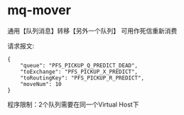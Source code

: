 # mq-mover

通用【队列消息】转移【另外一个队列】   可用作死信重新消费

请求报文:
```
{
	"queue": "PFS_PICKUP_Q_PREDICT_DEAD",
	"toExchange": "PFS_PICKUP_X_PREDICT",
	"toRoutingKey": "PFS_PICKUP_R_PREDICT",
	"moveNum": 10
}
```

程序限制：2个队列需要在同一个Virtual Host下
